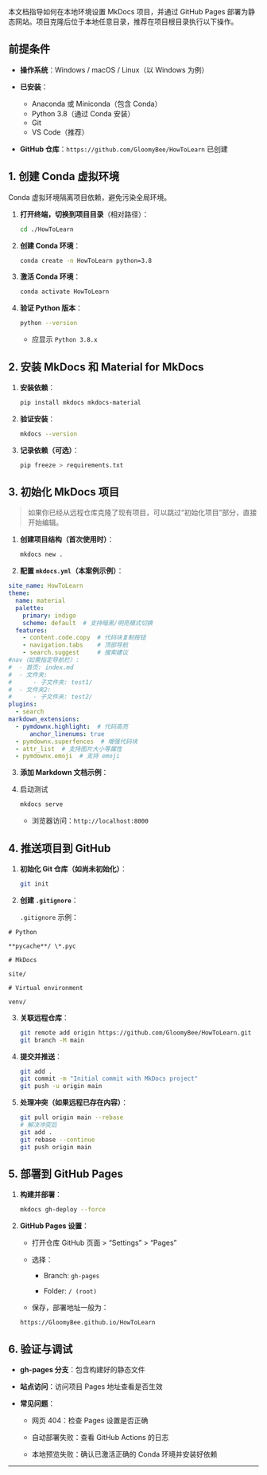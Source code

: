 
本文档指导如何在本地环境设置 MkDocs 项目，并通过 GitHub Pages 部署为静态网站。项目克隆后位于本地任意目录，推荐在项目根目录执行以下操作。

## 前提条件

- **操作系统**：Windows / macOS / Linux（以 Windows 为例）
    
- **已安装**：
    
    - Anaconda 或 Miniconda（包含 Conda）
    - Python 3.8（通过 Conda 安装）
    - Git
    - VS Code（推荐）
- **GitHub 仓库**：`https://github.com/GloomyBee/HowToLearn` 已创建
    

## 1. 创建 Conda 虚拟环境

Conda 虚拟环境隔离项目依赖，避免污染全局环境。

1. **打开终端，切换到项目目录**（相对路径）：
    
    ```bash
    cd ./HowToLearn
    ```
    
2. **创建 Conda 环境**：
    
    ```bash
    conda create -n HowToLearn python=3.8
    ```
    
3. **激活 Conda 环境**：
    
    ```bash
    conda activate HowToLearn
    ```
    
4. **验证 Python 版本**：
    
    ```bash
    python --version
    ```
    
    - 应显示 `Python 3.8.x`
        

## 2. 安装 MkDocs 和 Material for MkDocs

1. **安装依赖**：
    
    ```bash
    pip install mkdocs mkdocs-material
    ```
    
2. **验证安装**：
    
    ```bash
    mkdocs --version
    ```
    
3. **记录依赖（可选）**：
    
    ```bash
    pip freeze > requirements.txt
    ```
    

## 3. 初始化 MkDocs 项目

> 如果你已经从远程仓库克隆了现有项目，可以跳过“初始化项目”部分，直接开始编辑。

1. **创建项目结构（首次使用时）**：
    
    ```bash
    mkdocs new .
    ```
    
2. **配置 `mkdocs.yml`（本案例示例）**：
    
```yml
site_name: HowToLearn
theme:
  name: material
  palette:
    primary: indigo
    scheme: default  # 支持暗黑/明亮模式切换
  features:
    - content.code.copy  # 代码块复制按钮
    - navigation.tabs    # 顶部导航
    - search.suggest     # 搜索建议
#nav（如需指定导航栏）:
#  - 首页: index.md
#  - 文件夹:
#      - 子文件夹: test1/
#  - 文件夹2:
#      - 子文件夹: test2/
plugins:
  - search
markdown_extensions:
  - pymdownx.highlight:  # 代码高亮
      anchor_linenums: true
  - pymdownx.superfences  # 增强代码块
  - attr_list  # 支持图片大小等属性
  - pymdownx.emoji  # 支持 emoji
```
    
3. **添加 Markdown 文档示例**：
    
4. 启动测试
    ```bash
    mkdocs serve
    ```

    - 浏览器访问：`http://localhost:8000`


## 4. 推送项目到 GitHub

1. **初始化 Git 仓库（如尚未初始化）**：
    
    ```bash
    git init
    ```
    
2. **创建 `.gitignore`**：
    
    `.gitignore` 示例：
```
# Python

**pycache**/ \*.pyc

# MkDocs

site/

# Virtual environment

venv/
```


3. **关联远程仓库**：
    
    ```bash
    git remote add origin https://github.com/GloomyBee/HowToLearn.git
    git branch -M main
    ```
    
4. **提交并推送**：
    
    ```bash
    git add .
    git commit -m "Initial commit with MkDocs project"
    git push -u origin main
    ```
    
5. **处理冲突（如果远程已存在内容）**：
    
    ```bash
    git pull origin main --rebase
    # 解决冲突后
    git add .
    git rebase --continue
    git push origin main
    ```
    

## 5. 部署到 GitHub Pages

1. **构建并部署**：
    
    ```bash
    mkdocs gh-deploy --force
    ```
    
2. **GitHub Pages 设置**：
    
    - 打开仓库 GitHub 页面 > “Settings” > “Pages”
        
    - 选择：
        
        - Branch: `gh-pages`
            
        - Folder: `/ (root)`
            
    - 保存，部署地址一般为：
        
    
    ```
    https://GloomyBee.github.io/HowToLearn
    ```
    

## 6. 验证与调试

- **gh-pages 分支**：包含构建好的静态文件
    
- **站点访问**：访问项目 Pages 地址查看是否生效
    
- **常见问题**：
    
    - 网页 404：检查 Pages 设置是否正确
        
    - 自动部署失败：查看 GitHub Actions 的日志
        
    - 本地预览失败：确认已激活正确的 Conda 环境并安装好依赖
        

---

